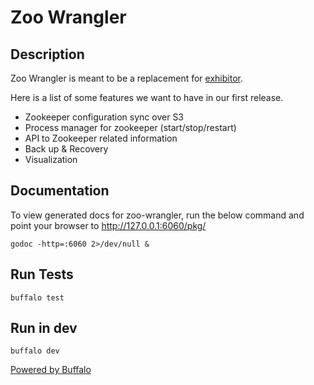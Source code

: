 # Zoo Wrangler

## Description

Zoo Wrangler is meant to be a replacement for [exhibitor](https://github.com/soabase/exhibitor).  

Here is a list of some features we want to have in our first release.

* Zookeeper configuration sync over S3
* Process manager for zookeeper (start/stop/restart)
* API to Zookeeper related information
* Back up & Recovery
* Visualization


## Documentation

To view generated docs for zoo-wrangler, run the below command and point your browser to http://127.0.0.1:6060/pkg/

    godoc -http=:6060 2>/dev/null &

 ## Run Tests

    buffalo test

 ## Run in dev

    buffalo dev

[Powered by Buffalo](http://gobuffalo.io)

